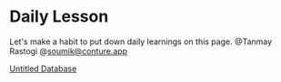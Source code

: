 # Daily Lesson

Let's make a habit to put down daily learnings on this page. @Tanmay Rastogi @soumik@conture.app 

[Untitled Database](Daily%20Lesson%20f07243aea4614f0b91f2ed40e3d9e63f/Untitled%20Database%208b9fcad1a98e4796804bebd9f6fcb298.csv)